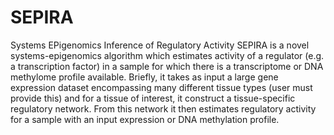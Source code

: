# SEPIRA
Systems EPigenomics Inference of Regulatory Activity
SEPIRA is a novel systems-epigenomics algorithm which estimates activity of a regulator (e.g. a transcription factor) in a sample for which
there is a transcriptome or DNA methylome profile available. Briefly, it takes as input a large gene expression dataset encompassing many
different tissue types (user must provide this) and for a tissue of interest, it construct a tissue-specific regulatory network. From this
network it then estimates regulatory activity for a sample with an input expression or DNA methylation profile.
